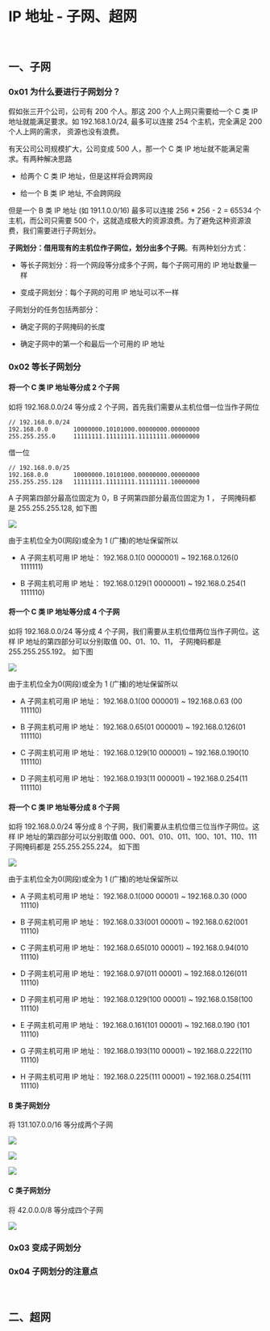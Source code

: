 # IP 地址 - 子网、超网


<br>

## 一、子网

### 0x01 为什么要进行子网划分？

假如张三开个公司，公司有 200 个人。那这 200 个人上网只需要给一个 C 类 IP 地址就能满足要求。如 192.168.1.0/24, 最多可以连接 254 个主机，完全满足 200 个人上网的需求， 资源也没有浪费。

有天公司公司规模扩大，公司变成 500 人，那一个 C 类 IP 地址就不能满足需求。有两种解决思路

- 给两个 C 类 IP 地址，但是这样将会跨网段

- 给一个 B 类 IP 地址, 不会跨网段

但是一个 B 类 IP 地址 (如 191.1.0.0/16) 最多可以连接 256 * 256 - 2 = 65534 个主机，而公司只需要 500 个，这就造成极大的资源浪费。为了避免这种资源浪费，我们需要进行子网划分。

**子网划分：借用现有的主机位作子网位，划分出多个子网**。有两种划分方式：

- 等长子网划分：将一个网段等分成多个子网，每个子网可用的 IP 地址数量一样

- 变成子网划分：每个子网的可用 IP 地址可以不一样

子网划分的任务包括两部分：

- 确定子网的子网掩码的长度

- 确定子网中的第一个和最后一个可用的 IP 地址

### 0x02 等长子网划分

#### 将一个 C 类 IP 地址等分成 2 个子网

如将 192.168.0.0/24 等分成 2 个子网，首先我们需要从主机位借一位当作子网位

```
// 192.168.0.0/24
192.168.0.0       10000000.10101000.00000000.00000000
255.255.255.0     11111111.11111111.11111111.00000000
```

借一位

```
// 192.168.0.0/25
192.168.0.0       10000000.10101000.00000000.00000000
255.255.255.128   11111111.11111111.11111111.10000000
```
A 子网第四部分最高位固定为 0，B 子网第四部分最高位固定为 1 ， 子网掩码都是 255.255.255.128, 如下图

![](../Images/Network/IPAddress-subnet&supernet/subnet_image01.png)

由于主机位全为0(网段)或全为 1 (广播)的地址保留所以

- A 子网主机可用 IP 地址： 192.168.0.1(0 0000001) ~ 192.168.0.126(0 1111111)

- B 子网主机可用 IP 地址： 192.168.0.129(1 0000001) ~ 192.168.0.254(1 1111110)


#### 将一个 C 类 IP 地址等分成 4 个子网

如将 192.168.0.0/24 等分成 4 个子网，我们需要从主机位借两位当作子网位。这样 IP 地址的第四部分可以分别取值 00、01、10、11， 子网掩码都是 255.255.255.192。 如下图

![](../Images/Network/IPAddress-subnet&supernet/subnet_image02.png)

由于主机位全为0(网段)或全为 1 (广播)的地址保留所以

- A 子网主机可用 IP 地址： 192.168.0.1(00 000001) ~ 192.168.0.63 (00 111110)

- B 子网主机可用 IP 地址： 192.168.0.65(01 000001) ~ 192.168.0.126(01 111110)

- C 子网主机可用 IP 地址： 192.168.0.129(10 000001) ~ 192.168.0.190(10 111110)

- D 子网主机可用 IP 地址： 192.168.0.193(11 000001) ~ 192.168.0.254(11 111110)

#### 将一个 C 类 IP 地址等分成 8 个子网

如将 192.168.0.0/24 等分成 8 个子网，我们需要从主机位借三位当作子网位。这样 IP 地址的第四部分可以分别取值 000、001、010、011、100、101、110、111 子网掩码都是 255.255.255.224。 如下图

![](../Images/Network/IPAddress-subnet&supernet/subnet_image03.png)

由于主机位全为0(网段)或全为 1 (广播)的地址保留所以

- A 子网主机可用 IP 地址： 192.168.0.1(000 00001) ~ 192.168.0.30 (000 11110)

- B 子网主机可用 IP 地址： 192.168.0.33(001 00001) ~ 192.168.0.62(001 11110)

- C 子网主机可用 IP 地址： 192.168.0.65(010 00001) ~ 192.168.0.94(010 11110)

- D 子网主机可用 IP 地址： 192.168.0.97(011 00001) ~ 192.168.0.126(011 11110)

- D 子网主机可用 IP 地址： 192.168.0.129(100 00001) ~ 192.168.0.158(100 11110)

- E 子网主机可用 IP 地址： 192.168.0.161(101 00001) ~ 192.168.0.190 (101 11110)

- G 子网主机可用 IP 地址： 192.168.0.193(110 00001) ~ 192.168.0.222(110 11110)

- H 子网主机可用 IP 地址： 192.168.0.225(111 00001) ~ 192.168.0.254(111 11110)

#### B 类子网划分

将 131.107.0.0/16 等分成两个子网

![](../Images/Network/IPAddress-subnet&supernet/subnet_image04.png)


![](../Images/Network/IPAddress-subnet&supernet/subnet_image05.png)

![](../Images/Network/IPAddress-subnet&supernet/subnet_image06.png)

#### C 类子网划分

将 42.0.0.0/8 等分成四个子网

![](../Images/Network/IPAddress-subnet&supernet/subnet_image07.png)

### 0x03 变成子网划分


### 0x04 子网划分的注意点

<br>

## 二、超网
<br>


<br>

<br>